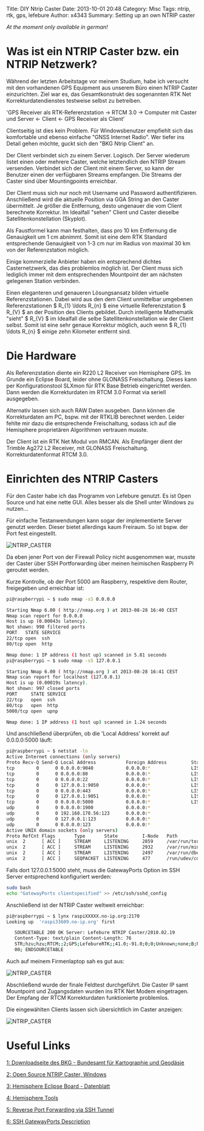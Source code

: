 Title: DIY Ntrip Caster
Date: 2013-10-01 20:48
Category: Misc
Tags: ntrip, rtk, gps, lefebure
Author: x4343
Summary: Setting up an own NTRIP caster

*At the moment only available in german!*

# Was ist ein NTRIP Caster bzw. ein NTRIP Netzwerk?

Während der letzten Arbeitstage vor meinem Studium, habe ich versucht mit den vorhandenen GPS Equipment aus unserem Büro einen NTRIP Caster einzurichten.
Ziel war es, das Gesamtkonstrukt des sogenannten RTK Net Korrekturdatendienstes testweise selbst zu betreiben.

'GPS Receiver als RTK-Referenzstation -> RTCM 3.0 -> Computer mit Caster und Server <- Client <- GPS Receiver als Client'

Clientseitig ist dies kein Problem. Für Windowsbenutzer empfiehlt sich das komfortable und ebenso einfache "GNSS Internet Radio".
Wer tiefer ins Detail gehen möchte, guckt sich den "BKG Ntrip Client" an.

Der Client verbindet sich zu einem Server. Logisch. Der Server wiederum listet einen oder mehrere Caster, welche letztendlich den NTRIP Stream versenden.
Verbindet sich der Client mit einem Server, so kann der Benutzer einen der verfügbaren Streams empfangen. Die Streams der Caster sind über Mountingpoints erreichbar.

Der Client muss sich nur noch mit Username und Password authentifizieren. Anschließend wird die aktuelle Position via GGA String an den Caster übermittelt.
Je größer die Entfernung, desto ungenauer die vom Client berechnete Korrektur. Im Idealfall "sehen" Client und Caster dieselbe Satellitenkonstellation (Skyplot).

Als Faustformel kann man festhalten, dass pro 10 km Entfernung die Genauigkeit um 1 cm abnimmt. Somit ist eine dem RTK Standard entsprechende Genauigkeit von 1-3 cm 
nur im Radius von maximal 30 km von der Referenzstation möglich.

Einige kommerzielle Anbieter haben ein entsprechend dichtes Casternetzwerk, das dies problemlos möglich ist. Der Client muss sich lediglich immer mit dem entsprechenden
Mountpoint der am nächsten gelegenen Station verbinden.

Einen eleganteren und genaueren Lösungsansatz bilden virtuelle Referenzstationen. Dabei wird aus den dem Client unmittelbar umgebenen Referenzstationen $ R_{1} \ldots R_{n} $
eine virtuelle Referenzstation $ R_{V} $ an der Position des Clients gebildet. Durch intelligente Mathematik "sieht" $ R_{V} $ im Idealfall die selbe Satellitenkonstellation wie der Client selbst.
Somit ist eine sehr genaue Korrektur möglich, auch wenn $ R_{1} \ldots R_{n} $ einige zehn Kilometer entfernt sind.

# Die Hardware

Als Referenzstation diente ein R220 L2 Receiver von Hemisphere GPS. Im Grunde ein Eclipse Board, leider ohne GLONASS Freischaltung. Dieses kann per Konfigurationstool
SLXmon für RTK Base Betrieb eingerichtet werden. Dann werden die Korrekturdaten im RTCM 3.0
Format via seriell ausgegeben.

Alternativ lassen sich auch RAW Daten ausgeben. Dann können die Korrekturdaten am PC, bspw. mit der RTKLIB berechnet werden.
Leider fehlte mir dazu die entsprechende Freischaltung, sodass ich auf die Hemisphere proprietären Algorithmen vertrauen musste.

Der Client ist ein RTK Net Modul von RMCAN. Als Empfänger dient der Trimble Ag272 L2 Receiver, mit GLONASS Freischaltung. Korrekturdatenformat RTCM 3.0.


# Einrichten des NTRIP Casters

Für den Caster habe ich das Programm von Lefebure genutzt. Es ist Open Source und hat eine nette GUI.
Alles besser als die Shell unter Windows zu nutzen...

Für einfache Testanwendungen kann sogar der implementierte Server genutzt werden. Dieser bietet allerdings kaum Freiraum. So ist bspw. der Port fest eingestellt.

![NTRIP_CASTER](/static/pictures/ntrip/ntrip_caster.png "Lefebure NTRIP Caster")

Da eben jener Port von der Firewall Policy nicht ausgenommen war, musste der Caster über SSH Portforwarding über meinen heimischen Raspberry Pi geroutet werden.

Kurze Kontrolle, ob der Port 5000 am Raspberry, respektive dem Router, freigegeben und erreichbar ist:

``` bash
pi@raspberrypi ~ $ sudo nmap -sS 0.0.0.0

Starting Nmap 6.00 ( http://nmap.org ) at 2013-08-28 16:40 CEST
Nmap scan report for 0.0.0.0
Host is up (0.00043s latency).
Not shown: 998 filtered ports
PORT   STATE SERVICE
22/tcp open  ssh
80/tcp open  http

Nmap done: 1 IP address (1 host up) scanned in 5.81 seconds
pi@raspberrypi ~ $ sudo nmap -sS 127.0.0.1

Starting Nmap 6.00 ( http://nmap.org ) at 2013-08-28 16:41 CEST
Nmap scan report for localhost (127.0.0.1)
Host is up (0.00019s latency).
Not shown: 997 closed ports
PORT     STATE SERVICE
22/tcp   open  ssh
80/tcp   open  http
5000/tcp open  upnp

Nmap done: 1 IP address (1 host up) scanned in 1.24 seconds
```

Und anschließend überprüfen, ob die 'Local Address' korrekt auf 0.0.0.0:5000 läuft:

``` bash
pi@raspberrypi ~ $ netstat -ln
Active Internet connections (only servers)
Proto Recv-Q Send-Q Local Address           Foreign Address         State
tcp        0      0 0.0.0.0:9040            0.0.0.0:*               LISTEN
tcp        0      0 0.0.0.0:80              0.0.0.0:*               LISTEN
tcp        0      0 0.0.0.0:22              0.0.0.0:*               LISTEN
tcp        0      0 127.0.0.1:9050          0.0.0.0:*               LISTEN
tcp        0      0 0.0.0.0:443             0.0.0.0:*               LISTEN
tcp        0      0 127.0.0.1:9051          0.0.0.0:*               LISTEN
tcp        0      0 0.0.0.0:5000            0.0.0.0:*               LISTEN
udp        0      0 0.0.0.0:1900            0.0.0.0:*
udp        0      0 192.168.178.56:123      0.0.0.0:*
udp        0      0 127.0.0.1:123           0.0.0.0:*
udp        0      0 0.0.0.0:123             0.0.0.0:*
Active UNIX domain sockets (only servers)
Proto RefCnt Flags       Type       State         I-Node   Path
unix  2      [ ACC ]     STREAM     LISTENING     2859     /var/run/tor/control
unix  2      [ ACC ]     STREAM     LISTENING     2932     /var/run/minissdpd.sock
unix  2      [ ACC ]     STREAM     LISTENING     2497     /var/run/dbus/system_bus_socket
unix  2      [ ACC ]     SEQPACKET  LISTENING     477      /run/udev/control
```
Falls dort 127.0.0.1:5000 steht, muss die GatewayPorts Option im SSH Server entsprechend konfiguriert werden:

``` bash
sudo bash
echo "GatewayPorts clientspecified" >> /etc/ssh/sshd_config
```

Anschließend ist der NTRIP Caster weltweit erreichbar:

``` bash
pi@raspberrypi ~ $ lynx raspiXXXXX.no-ip.org:2170
Looking up  'raspi33609.no-ip.org' first

   SOURCETABLE 200 OK Server: Lefebure NTRIP Caster/2010.02.19
   Content-Type: text/plain Content-Length: 76
   STR;hzu;hzu;RTCM;;2;GPS;LefebureRTK;;41.0;-91.0;0;0;Unknown;none;B;N;96
   00; ENDSOURCETABLE
```

Auch auf meinem Firmenlaptop sah es gut aus:

![NTRIP_CASTER](/static/pictures/ntrip/raspi_ntrip.png "Firefox NTRIP Caster")

Abschließend wurde der finale Feldtest durchgeführt.
Die Caster IP samt Mountpoint und Zugangsdaten wurden ins RTK Net Modem eingetragen. Der Empfang der RTCM Korrekturdaten funktionierte problemlos.

Die eingewählten Clients lassen sich übersichtlich im Caster anzeigen:


![NTRIP_CASTER](/static/pictures/ntrip/ntrip_clientlist.png "NTRIP Clientlist")


# Useful Links
 
[1: Downloadseite des BKG - Bundesamt für Kartographie und Geodäsie](http://igs.bkg.bund.de/ntrip/download)

[2: Open Source NTRIP Caster, Windows](http://lefebure.com/software/ntripcaster/)

[3: Hemisphere Eclipse Board - Datenblatt](http://www.canalgeomatics.com/product_files/hemisphere-gps-eclipse-oem-board-datasheet_195.pdf)

[4: Hemisphere Tools](http://www.hemispheregps.com/Support/MarineOEMSurveyConstruction/Receivers/Software/tabid/558/Default.aspx)

[5: Reverse Port Forwarding via SSH Tunnel](http://toic.org/blog/2009/reverse-ssh-port-forwarding/#.UksoCXhDu5k)

[6: SSH GatewayPorts Description](http://www.snailbook.com/faq/gatewayports.auto.html)



